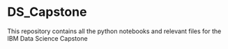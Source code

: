 # DS_Capstone
This repository contains all the python notebooks and relevant files for the IBM Data Science Capstone
